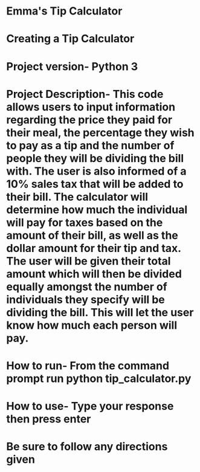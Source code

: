 # Emma's Tip Calculator
# Creating a Tip Calculator
# Project version- Python 3
# Project Description- This code allows users to input information regarding the price they paid for their meal, the percentage they wish to pay as a tip and the number of people they will be dividing the bill with. The user is also informed of a 10% sales tax that will be added to their bill. The calculator will determine how much the individual will pay for taxes based on the amount of their bill, as well as the dollar amount for their tip and tax. The user will be given their total amount which will then be divided equally amongst the number of individuals they specify will be dividing the bill. This will let the user know how much each person will pay.
# How to run- From the command prompt run python tip_calculator.py
# How to use- Type your response then press enter
# Be sure to follow any directions given 

